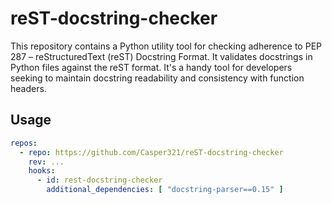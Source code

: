 # reST-docstring-checker

This repository contains a Python utility tool for checking adherence
 to PEP 287 – reStructuredText (reST) Docstring Format.
It validates docstrings in Python files against the reST format.
It's a handy tool for developers seeking to maintain docstring
 readability and consistency with function headers.

## Usage

```yaml
repos:
  - repo: https://github.com/Casper321/reST-docstring-checker
    rev: ...
    hooks:
      - id: rest-docstring-checker
        additional_dependencies: [ "docstring-parser==0.15" ]
```
